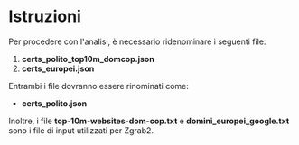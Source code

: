 # Istruzioni

Per procedere con l'analisi, è necessario ridenominare i seguenti file:

1. **certs_polito_top10m_domcop.json**
2. **certs_europei.json**

Entrambi i file dovranno essere rinominati come:

- **certs_polito.json**

Inoltre, i file **top-10m-websites-dom-cop.txt** e **domini_europei_google.txt** sono i file di input utilizzati per Zgrab2.
